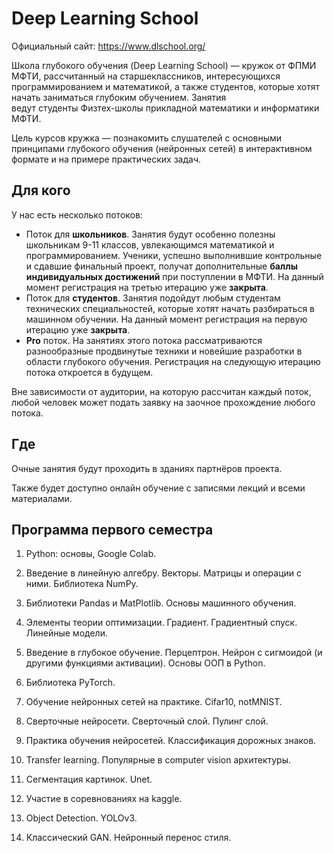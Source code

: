 # Deep Learning School

Официальный сайт: https://www.dlschool.org/

Школа глубокого обучения (Deep Learning School) — кружок от ФПМИ МФТИ, рассчитанный на старшеклассников, интересующихся программированием и математикой, а также студентов, которые хотят начать заниматься глубоким обучением. Занятия ведут студенты Физтех-школы прикладной математики и информатики МФТИ.

Цель курсов кружка — познакомить слушателей с основными принципами глубокого обучения (нейронных сетей) в интерактивном формате и на примере практических задач.

## Для кого

У нас есть несколько потоков:
* Поток для **школьников**. Занятия будут особенно полезны школьникам 9-11 классов, увлекающимся математикой и программированием. Ученики, успешно выполнившие контрольные и сдавшие финальный проект, получат дополнительные **баллы индивидуальных достижений** при поступлении в МФТИ.
На данный момент регистрация на третью итерацию уже **закрыта**.
* Поток для **студентов**. Занятия подойдут любым студентам технических специальностей, которые хотят начать разбираться в машинном обучении.
На данный момент регистрация на первую итерацию уже **закрыта**.
* **Pro** поток. На занятиях этого потока рассматриваются разнообразные продвинутые техники и новейшие разработки в области глубокого обучения. 
Регистрация на следующую итерацию потока откроется в будущем.


Вне зависимости от аудитории, на которую рассчитан каждый поток, любой человек может подать заявку на заочное прохождение любого потока.

## Где

Очные занятия будут проходить в зданиях партнёров проекта.

Также будет доступно онлайн обучение с записями лекций и всеми материалами.

## Программа первого семестра

1. Python: основы, Google Colab.

2. Введение в линейную алгебру. Векторы. Матрицы и операции с ними. Библиотека NumPy.

3. Библиотеки Pandas и MatPlotlib. Основы машинного обучения.

4. Элементы теории оптимизации. Градиент. Градиентный спуск. Линейные модели.

5. Введение в глубокое обучение. Перцептрон. Нейрон с сигмоидой (и другими функциями активации). Основы ООП в Python.

6. Библиотека PyTorch.

7. Обучение нейронных сетей на практике. Cifar10, notMNIST.

8. Сверточные нейросети. Сверточный слой. Пулинг слой.

9. Практика обучения нейросетей. Классификация дорожных знаков.

10. Transfer learning. Популярные в computer vision архитектуры. 

11. Сегментация картинок. Unet.

12. Участие в соревнованиях на kaggle.

13. Object Detection. YOLOv3. 

14. Классический GAN. Нейронный перенос стиля.


